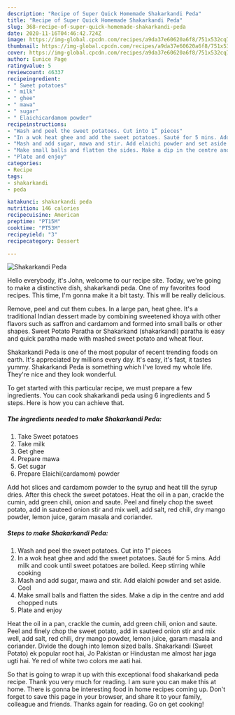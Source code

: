 ```yaml
---
description: "Recipe of Super Quick Homemade Shakarkandi Peda"
title: "Recipe of Super Quick Homemade Shakarkandi Peda"
slug: 368-recipe-of-super-quick-homemade-shakarkandi-peda
date: 2020-11-16T04:46:42.724Z
image: https://img-global.cpcdn.com/recipes/a9da37e60620a6f8/751x532cq70/shakarkandi-peda-recipe-main-photo.jpg
thumbnail: https://img-global.cpcdn.com/recipes/a9da37e60620a6f8/751x532cq70/shakarkandi-peda-recipe-main-photo.jpg
cover: https://img-global.cpcdn.com/recipes/a9da37e60620a6f8/751x532cq70/shakarkandi-peda-recipe-main-photo.jpg
author: Eunice Page
ratingvalue: 5
reviewcount: 46337
recipeingredient:
- " Sweet potatoes"
- " milk"
- " ghee"
- " mawa"
- " sugar"
- " Elaichicardamom powder"
recipeinstructions:
- "Wash and peel the sweet potatoes. Cut into 1” pieces"
- "In a wok heat ghee and add the sweet potatoes. Sauté for 5 mins. Add milk and cook until sweet potatoes are boiled. Keep stirring while cooking"
- "Mash and add sugar, mawa and stir. Add elaichi powder and set aside. Cool"
- "Make small balls and flatten the sides. Make a dip in the centre and add chopped nuts"
- "Plate and enjoy"
categories:
- Recipe
tags:
- shakarkandi
- peda

katakunci: shakarkandi peda 
nutrition: 146 calories
recipecuisine: American
preptime: "PT15M"
cooktime: "PT53M"
recipeyield: "3"
recipecategory: Dessert

---
```



![Shakarkandi Peda](https://img-global.cpcdn.com/recipes/a9da37e60620a6f8/751x532cq70/shakarkandi-peda-recipe-main-photo.jpg)

Hello everybody, it's John, welcome to our recipe site. Today, we're going to make a distinctive dish, shakarkandi peda. One of my favorites food recipes. This time, I'm gonna make it a bit tasty. This will be really delicious.

Remove, peel and cut them cubes. In a large pan, heat ghee. It&#39;s a traditional Indian dessert made by combining sweetened khoya with other flavors such as saffron and cardamom and formed into small balls or other shapes. Sweet Potato Paratha or Shakarkand (shakarkandi) paratha is easy and quick paratha made with mashed sweet potato and wheat flour.

Shakarkandi Peda is one of the most popular of recent trending foods on earth. It's appreciated by millions every day. It's easy, it's fast, it tastes yummy. Shakarkandi Peda is something which I've loved my whole life. They're nice and they look wonderful.


To get started with this particular recipe, we must prepare a few ingredients. You can cook shakarkandi peda using 6 ingredients and 5 steps. Here is how you can achieve that.

<!--inarticleads1-->

##### The ingredients needed to make Shakarkandi Peda:

1. Take  Sweet potatoes
1. Take  milk
1. Get  ghee
1. Prepare  mawa
1. Get  sugar
1. Prepare  Elaichi(cardamom) powder


Add hot slices and cardamom powder to the syrup and heat till the syrup dries. After this check the sweet potatoes. Heat the oil in a pan, crackle the cumin, add green chili, onion and saute. Peel and finely chop the sweet potato, add in sauteed onion stir and mix well, add salt, red chili, dry mango powder, lemon juice, garam masala and coriander. 

<!--inarticleads2-->

##### Steps to make Shakarkandi Peda:

1. Wash and peel the sweet potatoes. Cut into 1” pieces
1. In a wok heat ghee and add the sweet potatoes. Sauté for 5 mins. Add milk and cook until sweet potatoes are boiled. Keep stirring while cooking
1. Mash and add sugar, mawa and stir. Add elaichi powder and set aside. Cool
1. Make small balls and flatten the sides. Make a dip in the centre and add chopped nuts
1. Plate and enjoy


Heat the oil in a pan, crackle the cumin, add green chili, onion and saute. Peel and finely chop the sweet potato, add in sauteed onion stir and mix well, add salt, red chili, dry mango powder, lemon juice, garam masala and coriander. Divide the dough into lemon sized balls. Shakarkandi (Sweet Potato) ek popular root hai, Jo Pakistan or Hindustan me almost har jaga ugti hai. Ye red of white two colors me aati hai. 

So that is going to wrap it up with this exceptional food shakarkandi peda recipe. Thank you very much for reading. I am sure you can make this at home. There is gonna be interesting food in home recipes coming up. Don't forget to save this page in your browser, and share it to your family, colleague and friends. Thanks again for reading. Go on get cooking!
